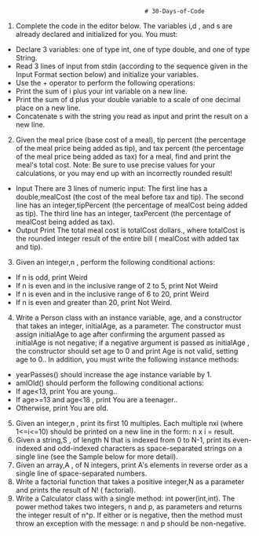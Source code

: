                                             # 30-Days-of-Code
                                            
 1. Complete the code in the editor below. The variables i,d , and s are already declared and initialized for you. You must:

* Declare 3 variables: one of type int, one of type double, and one of type String.
* Read 3 lines of input from stdin (according to the sequence given in the Input Format section below) and initialize your variables.
* Use the + operator to perform the following operations: 
* Print the sum of i plus your int variable on a new line.
* Print the sum of d plus your double variable to a scale of one decimal place on a new line.
* Concatenate s with the string you read as input and print the result on a new line.
2. Given the meal price (base cost of a meal), tip percent (the percentage of the meal price being added as tip), and tax percent (the percentage of the meal price being added as tax) for a meal, find and print the meal's total cost.
Note: Be sure to use precise values for your calculations, or you may end up with an incorrectly rounded result!
* Input
There are 3  lines of numeric input: 
The first line has a double,mealCost  (the cost of the meal before tax and tip). 
The second line has an integer,tipPercent  (the percentage of mealCost being added as tip). 
The third line has an integer, taxPercent (the percentage of mealCost  being added as tax).
* Output
Print The total meal cost is totalCost dollars., where totalCost is the rounded integer result of the entire bill ( mealCost with added tax and tip).

3. Given an integer,n , perform the following conditional actions:
* If n is odd, print Weird
* If n is even and in the inclusive range of 2 to 5, print Not Weird
* If n is even and in the inclusive range of 6 to 20, print Weird
* If n  is even and greater than 20, print Not Weird.

4. Write a Person class with an instance variable, age, and a constructor that takes an integer, initialAge, as a parameter. The constructor must assign initialAge to age  after confirming the argument passed as initialAge  is not negative; if a negative argument is passed as initialAge , the constructor should set age to 0  and print Age is not valid, setting age to 0.. In addition, you must write the following instance methods:
* yearPasses() should increase the age instance variable by 1.
* amIOld() should perform the following conditional actions:
* If age<13, print You are young..
* If age>=13 and age<18 , print You are a teenager..
* Otherwise, print You are old.

5. Given an integer,n , print its first 10  multiples. Each multiple nxi  (where 1<=i<=10) should be printed on a new line in the 
form: n x i = result.
6. Given a string,S , of length N that is indexed from 0 to N-1, print its even-indexed and odd-indexed characters as  space-separated
strings on a single line (see the Sample below for more detail).
7. Given an array,A , of N integers, print A's elements in reverse order as a single line of space-separated numbers.
9. Write a factorial function that takes a positive integer,N  as a parameter and prints the result of N! ( factorial).
17. Write a Calculator class with a single method: int power(int,int). The power method takes two integers, n and p, as parameters and returns the integer result of n^p. If either  or  is negative, then the method must throw an exception with the message: n and p should be non-negative.

